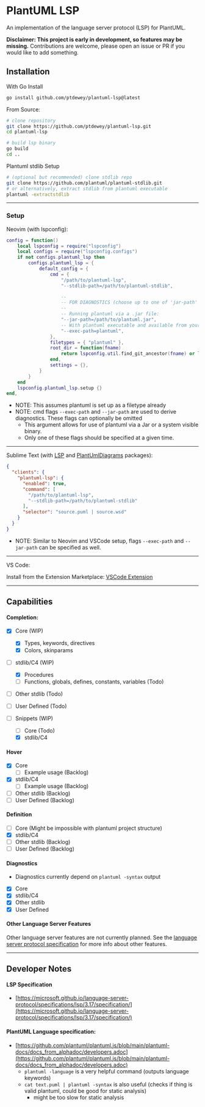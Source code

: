 # PlantUML LSP

An implementation of the language server protocol (LSP) for PlantUML.

**Disclaimer: This project is early in development, so features may be missing.**
Contributions are welcome, please open an issue or PR if you would like to add something.


## Installation

With Go Install

```sh
go install github.com/ptdewey/plantuml-lsp@latest
```


From Source:

```sh
# clone repository
git clone https://github.com/ptdewey/plantuml-lsp.git
cd plantuml-lsp

# build lsp binary
go build
cd ..
```

Plantuml stdlib Setup
```sh
# (optional but recommended) clone stdlib repo
git clone https://github.com/plantuml/plantuml-stdlib.git
# or alternatively, extract stdlib from plantuml executable
plantuml -extractstdlib
```

---

### Setup

Neovim (with lspconfig):

```lua
config = function()
    local lspconfig = require("lspconfig")
    local configs = require("lspconfig.configs")
    if not configs.plantuml_lsp then
        configs.plantuml_lsp = {
            default_config = {
                cmd = {
                    "/path/to/plantuml-lsp",
                    "--stdlib-path=/path/to/plantuml-stdlib",

                    --
                    -- FOR DIAGNOSTICS (choose up to one of 'jar-path' and 'exec-path' flags):
                    --
                    -- Running plantuml via a .jar file:
                    "--jar-path=/path/to/plantuml.jar",
                    -- With plantuml executable and available from your PATH there is a simpler method:
                    "--exec-path=plantuml",
                },
                filetypes = { "plantuml" },
                root_dir = function(fname)
                    return lspconfig.util.find_git_ancestor(fname) or lspconfig.util.path.dirname(fname)
                end,
                settings = {},
            }
        }
    end
    lspconfig.plantuml_lsp.setup {}
end,
```

* NOTE: This assumes plantuml is set up as a filetype already
* NOTE: cmd flags `--exec-path` and `--jar-path` are used to derive diagnostics. These flags can optionally be omitted
    * This argument allows for use of plantuml via a Jar or a system visible binary.
    * Only one of these flags should be specified at a given time.

---

Sublime Text (with [LSP](https://github.com/sublimelsp/LSP/) and [PlantUmlDiagrams](https://github.com/evandrocoan/PlantUmlDiagrams/) packages):

```json
{
  "clients": {
    "plantuml-lsp": {
      "enabled": true,
      "command": [
        "/path/to/plantuml-lsp",
        "--stdlib-path=/path/to/plantuml-stdlib"
      ],
      "selector": "source.puml | source.wsd"
    }
  }
}
```

* NOTE: Similar to Neovim and VSCode setup, flags `--exec-path` and `--jar-path` can be specified as well.

---

VS Code:

Install from the Extension Marketplace: [VSCode Extension](https://marketplace.visualstudio.com/items?itemName=ptdewey.plantuml-lsp)

---

## Capabilities

#### Completion:
- [x] Core (WIP)
    - [x] Types, keywords, directives
    - [x] Colors, skinparams
- [ ] stdlib/C4 (WIP)
    - [x] Procedures
    - [ ] Functions, globals, defines, constants, variables (Todo)
- [ ] Other stdlib (Todo)
- [ ] User Defined (Todo)

- [ ] Snippets (WIP)
    - [ ] Core (Todo)
    - [x] stdlib/C4

#### Hover
- [x] Core
    - [ ] Example usage (Backlog)
- [x] stdlib/C4
    - [ ] Example usage (Backlog)
- [ ] Other stdlib (Backlog)
- [ ] User Defined (Backlog)

#### Definition
- [ ] Core (Might be impossible with plantuml project structure)
- [x] stdlib/C4
- [ ] Other stdlib (Backlog)
- [ ] User Defined (Backlog)

#### Diagnostics
- Diagnostics currently depend on `plantuml -syntax` output
- [x] Core
- [x] stdlib/C4
- [x] Other stdlib
- [x] User Defined

#### Other Language Server Features
Other language server features are not currently planned.
See the [language server protocol specification](https://microsoft.github.io/language-server-protocol/specifications/lsp/3.17/specification/#languageFeatures) for more info about other features.

---

## Developer Notes

#### LSP Specification
- [https://microsoft.github.io/language-server-protocol/specifications/lsp/3.17/specification/](https://microsoft.github.io/language-server-protocol/specifications/lsp/3.17/specification/)

#### PlantUML Language specification:
- [https://github.com/plantuml/plantuml.js/blob/main/plantuml-docs/docs_from_alphadoc/developers.adoc](https://github.com/plantuml/plantuml.js/blob/main/plantuml-docs/docs_from_alphadoc/developers.adoc)
    - `plantuml -language` is a very helpful command (outputs language keywords)
    - `cat text.puml | plantuml -syntax` is also useful (checks if thing is valid plantuml, could be good for static analysis)
        - might be too slow for static analysis

